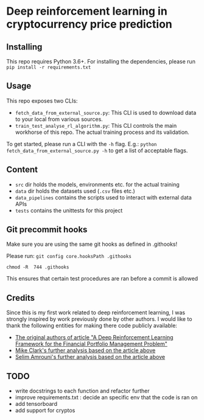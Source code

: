 # Deep reinforcement learning in cryptocurrency price prediction

## Installing
This repo requires Python 3.6+. For installing the dependencies, please run `pip install -r requirements.txt`

## Usage
This repo exposes two CLIs:

* `fetch_data_from_external_source.py`: This CLI is used to download data to your local from various sources.
* `train_test_analyse_rl_algorithm.py`: This CLI controls the main workhorse of this repo. The actual training process and its validation.

To get started, please run a CLI with the `-h` flag. E.g.: `python fetch_data_from_external_source.py -h` to get a list of acceptable flags.
## Content

* `src` dir holds the models, environments etc. for the actual training
* `data` dir holds the datasets used (`.csv` files etc.)
* `data_pipelines` contains the scripts used to interact with external data APIs
* `tests` contains the unittests for this project


## Git precommit hooks
Make sure you are using the same git hooks as defined in .githooks!

Please run:
`git config core.hooksPath .githooks`


`chmod -R  744 .githooks`

This ensures that certain test procedures are ran before a commit is allowed


## Credits

Since this is my first work related to deep reinforcement learning, I was strongly inspired by work previously done by other authors. I would like to thank the following entities for making there code publicly available:

* [The original authors of article "A Deep Reinforcement Learning Framework for the Financial Portfolio Management Problem"](https://github.com/ZhengyaoJiang/PGPortfolio)
* [Mike Clark's further analysis based on the article above](https://github.com/wassname/rl-portfolio-management)
* [Selim Amrouni's further analysis based on the article above](https://github.com/selimamrouni/Deep-Portfolio-Management-Reinforcement-Learning)


## TODO
* write docstrings to each function and refactor further
* improve requirements.txt : decide an specific env that the code is ran on
* add tensorboard
* add support for cryptos
